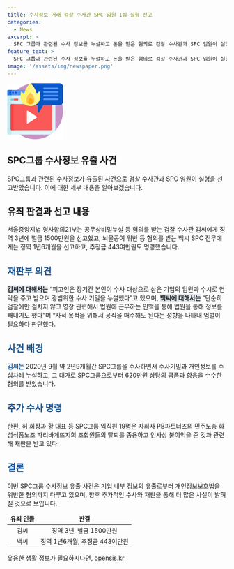 ```yaml
---
title: 수사정보 거래 검찰 수사관 SPC 임원 1심 실형 선고
categories:
  - News
excerpt: >
  SPC 그룹과 관련된 수사 정보를 누설하고 돈을 받은 혐의로 검찰 수사관과 SPC 임원이 실형을 선고받았다. 검찰 수사관에게는 징역 3년과 벌금 1500만원을, SPC 전무에게는 징역 1년6개월과 추징금 443여만원을 선고했다. 재판부는 수사기밀을 누설한 행위를 엄중히 여기며, 백 전무의 범죄성을 강조했다. 그러나 황재복 SPC 대표이사의 출국금지 정보 유출에 대해서는 무죄로 판단했다. SPC그룹을 수사하면서 돈과 향응을 받은 혐의로 기소된 김씨와 백 전무에 대한 판결이 내려졌다. 또한, SPC그룹 임직원들의 다른 법적 분쟁에 대한 재판도 진행 중이다.
feature_text: >
  SPC 그룹과 관련된 수사 정보를 누설하고 돈을 받은 혐의로 검찰 수사관과 SPC 임원이 실형을 선고받았다. 검찰 수사관에게는 징역 3년과 벌금 1500만원을, SPC 전무에게는 징역 1년6개월과 추징금 443여만원을 선고했다. 재판부는 수사기밀을 누설한 행위를 엄중히 여기며, 백 전무의 범죄성을 강조했다. 그러나 황재복 SPC 대표이사의 출국금지 정보 유출에 대해서는 무죄로 판단했다. SPC그룹을 수사하면서 돈과 향응을 받은 혐의로 기소된 김씨와 백 전무에 대한 판결이 내려졌다. 또한, SPC그룹 임직원들의 다른 법적 분쟁에 대한 재판도 진행 중이다.
image: '/assets/img/newspaper.png'
---
```


<p><img src="/assets/img/news.png" alt="rentncar 속보" /></p>

<h2>SPC그룹 수사정보 유출 사건</h2>

<p data-ke-size="size16">SPC그룹과 관련된 수사정보가 유출된 사건으로 검찰 수사관과 SPC 임원이 실형을 선고받았습니다. 이에 대한 세부 내용을 알아보겠습니다.</p>

<h2>유죄 판결과 선고 내용</h2>

<p>서울중앙지법 형사합의21부는 공무상비밀누설 등 혐의를 받는 검찰 수사관 김씨에게 징역 3년에 벌금 1500만원을 선고했고, 뇌물공여 위반 등 혐의를 받는 백씨 SPC 전무에게는 징역 1년6개월을 선고하고, 추징금 443여만원도 명령했습니다.</p>

<h2><b><span style="color: #1a5490;">재판부 의견</span></b></h2>

<p><b><span style="background-color: #21538527;">김씨에 대해서는</span></b> “피고인은 장기간 본인이 수사 대상으로 삼은 기업의 임원과 수시로 연락을 주고 받으며 광범위한 수사 기밀을 누설했다”고 했으며, <b><span style="background-color: #21538527;">백씨에 대해서는</span></b> “단순히 검찰에만 걸치지 않고 영장 관련해서 법원에 근무하는 인맥을 통해 법원을 통해 정보를 빼내기도 했다”며 “사적 목적을 위해서 공직을 매수해도 된다는 성향을 나타내 엄벌이 필요하다 판단했다.</p>

<h2><b><span style="color: #1a5490;">사건 배경</span></b></h2>

<p><b><span style="color: #1a5490;">김씨는</span></b> 2020년 9월 약 2년9개월간 SPC그룹을 수사하면서 수사기밀과 개인정보를 수십차례 누설하고, 그 대가로 SPC그룹으로부터 620만원 상당의 금품과 향응을 수수한 혐의를 받았습니다.</p>

<h2><b><span style="color: #1a5490;">추가 수사 명령</span></b></h2>

<p>한편, 허 회장과 황 대표 등 SPC그룹 임직원 19명은 자회사 PB파트너즈의 민주노총 화섬식품노조 파리바게뜨지회 조합원들의 탈퇴를 종용하고 인사상 불이익을 준 것과 관련해 재판을 받고 있다.</p>

<h2><b><span style="color: #1a5490;">결론</span></b></h2>

<p>이번 SPC그룹 수사정보 유출 사건은 기업 내부 정보의 유출로부터 개인정보보호법을 위반한 혐의까지 다루고 있으며, 향후 추가적인 수사와 재판을 통해 더 많은 사실이 밝혀질 것으로 보입니다.</p>

<table>
    <thead>
        <tr>
            <td style="text-align: center; height: 17px;"><b>유죄 인물</b></td>
            <td style="text-align: center; height: 17px;"><b>판결</b></td>
        </tr>
    </thead>
    <tbody>
        <tr>
            <td style="text-align: center; height: 17px;">김씨</td>
            <td style="text-align: center; height: 17px;">징역 3년, 벌금 1500만원</td>
        </tr>
        <tr>
            <td style="text-align: center; height: 17px;">백씨</td>
            <td style="text-align: center; height: 17px;">징역 1년6개월, 추징금 443여만원</td>
        </tr>
    </tbody>
</table>
유용한 생활 정보가 필요하시다면, <a href="https://opensis.kr" rel="dofollow">opensis.kr</a>


